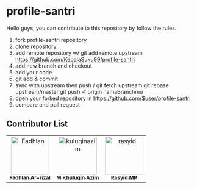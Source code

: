 # profile-santri

Hello guys, you can contribute to this repository by follow the rules.

1. fork profile-santri repository
2. clone repository
3. add remote repository w/ git add remote upstream https://github.com/KepalaSuku99/profile-santri
4. add new branch and checkout
5. add your code 
6. git add & commit
7. sync with upstream then push / git fetch upstream git rebase upstream/master git push -f origin namaBranchmu
8. open your forked repository in https://github.com/$user/profile-santri
9. compare and pull request


## Contributor List

<table>
<tr>
    <td align="center">
        <a href="https://github.com/fadhlanarrizal">
            <img src="https://avatars.githubusercontent.com/u/101269123?v=4" width="100;" alt="Fadhlan"/>
            <br />
            <sub><b>Fadhlan Ar-rizal</b></sub>
        </a>
    </td>
  <td align="center">
        <a href="https://github.com/kuluqazimm">
            <img src="https://avatars.githubusercontent.com/u/77655084?v=4" width="100;" alt="kuluqinazim"/>
            <br />
            <sub><b>M Khuluqin Azim</b></sub>
        </a>
    </td>
  <td align="center">
        <a href="https://github.com/rasyid2027">
            <img src="https://avatars.githubusercontent.com/u/62453300?v=4" width="100;" alt="rasyid"/>
            <br />
            <sub><b>Rasyid MP</b></sub>
        </a>
    </td>
 </tr>
</table>
